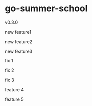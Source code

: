 # go-summer-school

v0.3.0

new feature1

new feature2

new feature3

fix 1

fix 2

fix 3

feature 4

feature 5